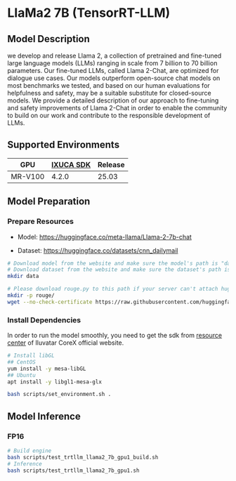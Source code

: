 # LlaMa2 7B (TensorRT-LLM)

## Model Description

we develop and release Llama 2, a collection of pretrained and fine-tuned large language models (LLMs) ranging in scale
from 7 billion to 70 billion parameters. Our fine-tuned LLMs, called Llama 2-Chat, are optimized for dialogue use cases.
Our models outperform open-source chat models on most benchmarks we tested, and based on our human evaluations for
helpfulness and safety, may be a suitable substitute for closed-source models. We provide a detailed description of our
approach to fine-tuning and safety improvements of Llama 2-Chat in order to enable the community to build on our work
and contribute to the responsible development of LLMs.

## Supported Environments

| GPU    | [IXUCA SDK](https://gitee.com/deep-spark/deepspark#%E5%A4%A9%E6%95%B0%E6%99%BA%E7%AE%97%E8%BD%AF%E4%BB%B6%E6%A0%88-ixuca) | Release |
|--------|-----------|---------|
| MR-V100 | 4.2.0     |  25.03  |

## Model Preparation

### Prepare Resources

- Model: <https://huggingface.co/meta-llama/Llama-2-7b-chat>

- Dataset: <https://huggingface.co/datasets/cnn_dailymail>

```bash
# Download model from the website and make sure the model's path is "data/llama2-7b-chat"
# Download dataset from the website and make sure the dataset's path is "data/datasets_cnn_dailymail"
mkdir data

# Please download rouge.py to this path if your server can't attach huggingface.co.
mkdir -p rouge/
wget --no-check-certificate https://raw.githubusercontent.com/huggingface/evaluate/main/metrics/rouge/rouge.py -P rouge
```

### Install Dependencies

In order to run the model smoothly, you need to get the sdk from [resource
center](https://support.iluvatar.com/#/ProductLine?id=2) of Iluvatar CoreX official website.

```bash
# Install libGL
## CentOS
yum install -y mesa-libGL
## Ubuntu
apt install -y libgl1-mesa-glx

bash scripts/set_environment.sh .
```

## Model Inference

### FP16

```bash
# Build engine
bash scripts/test_trtllm_llama2_7b_gpu1_build.sh
# Inference
bash scripts/test_trtllm_llama2_7b_gpu1.sh
```
